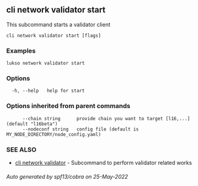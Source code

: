 ## cli network validator start

This subcommand starts a validator client

```
cli network validator start [flags]
```

### Examples

```
lukso network validator start
```

### Options

```
  -h, --help   help for start
```

### Options inherited from parent commands

```
      --chain string      provide chain you want to target [l16,...] (default "l16beta")
      --nodeconf string   config file (default is MY_NODE_DIRECTORY/node_config.yaml)
```

### SEE ALSO

* [cli network validator](cli_network_validator.md)	 - Subcommand to perform validator related works

###### Auto generated by spf13/cobra on 25-May-2022
